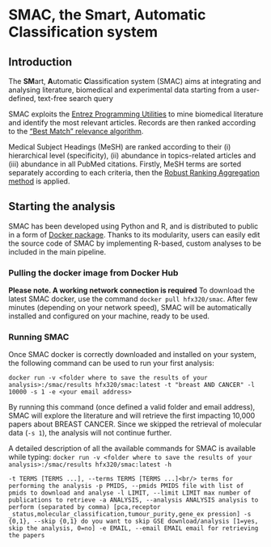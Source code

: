 # SMAC, the Smart, Automatic Classification system

## Introduction
The **SM**art, **A**utomatic **C**lassification system (SMAC) aims at integrating and analysing literature, biomedical and experimental data starting from a user-defined, text-free search query

SMAC exploits the [Entrez Programming Utilities](https://www.ncbi.nlm.nih.gov/books/NBK25501/) to mine biomedical literature and identify the most relevant articles. Records are then ranked according to the [“Best Match” relevance algorithm](https://journals.plos.org/plosbiology/article?id=10.1371/journal.pbio.2005343).

Medical Subject Headings (MeSH) are ranked according to their (i) hierarchical level (specificity), (ii) abundance in topics-related articles and (iii) abundance in all PubMed citations. Firstly, MeSH terms are sorted separately according to each criteria, then the [Robust Ranking Aggregation method](https://www.ncbi.nlm.nih.gov/pmc/articles/PMC3278763/) is applied.

## Starting the analysis

SMAC has been developed using Python and R, and is distributed to public in a form of [Docker package](https://hub.docker.com/r/hfx320/smac). Thanks to its modularity, users can easily edit the source code of SMAC by implementing R-based, custom analyses to be included in the main pipeline.

### Pulling the docker image from Docker Hub
**Please note. A working network connection is required**
To download the latest SMAC docker, use the command `docker pull hfx320/smac`. After few minutes (depending on your network speed), SMAC will be automatically installed and configured on your machine, ready to be used.

### Running SMAC
Once SMAC docker is correctly downloaded and installed on your system, the following command can be used to run your first analysis:

`docker run -v <folder where to save the results of your analysis>:/smac/results hfx320/smac:latest -t "breast AND CANCER" -l 10000 -s 1 -e <your email address>`

By running this command (once defined a valid folder and email address), SMAC will explore the literature and will retrieve the first impacting 10,000 papers about BREAST CANCER. Since we skipped the retrieval of molecular data (`-s 1`), the analysis will not continue further.

A detailed description of all the available commands for SMAC is available while typing:
`docker run -v <folder where to save the results of your analysis>:/smac/results hfx320/smac:latest -h`

`-t TERMS [TERMS ...], --terms TERMS [TERMS ...]<br/>
                        terms for performing the analysis
  -p PMIDS, --pmids PMIDS
                        file with list of pmids to download and analyse
  -l LIMIT, --limit LIMIT
                        max number of publications to retrieve
  -a ANALYSIS, --analysis ANALYSIS
                        analysis to perform (separated by comma) [pca,receptor
                        _status,molecular_classification,tumour_purity,gene_ex
                        pression]
  -s {0,1}, --skip {0,1}
                        do you want to skip GSE download/analysis [1=yes, skip
                        the analysis, 0=no]
  -e EMAIL, --email EMAIL
                        email for retrieving the papers
`
